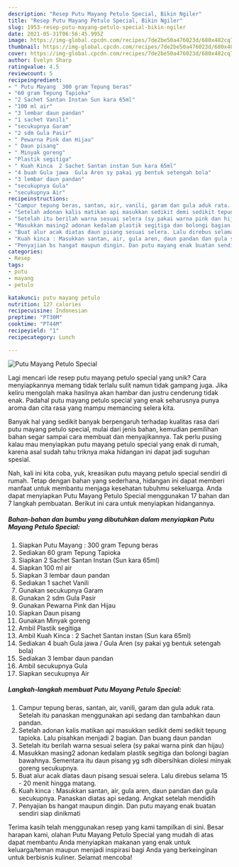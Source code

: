 ```yaml
---
description: "Resep Putu Mayang Petulo Special, Bikin Ngiler"
title: "Resep Putu Mayang Petulo Special, Bikin Ngiler"
slug: 1953-resep-putu-mayang-petulo-special-bikin-ngiler
date: 2021-05-31T06:56:45.995Z
image: https://img-global.cpcdn.com/recipes/7de2be50a476023d/680x482cq70/putu-mayang-petulo-special-foto-resep-utama.jpg
thumbnail: https://img-global.cpcdn.com/recipes/7de2be50a476023d/680x482cq70/putu-mayang-petulo-special-foto-resep-utama.jpg
cover: https://img-global.cpcdn.com/recipes/7de2be50a476023d/680x482cq70/putu-mayang-petulo-special-foto-resep-utama.jpg
author: Evelyn Sharp
ratingvalue: 4.5
reviewcount: 5
recipeingredient:
- " Putu Mayang  300 gram Tepung beras"
- "60 gram Tepung Tapioka"
- "2 Sachet Santan Instan Sun kara 65ml"
- "100 ml air"
- "3 lembar daun pandan"
- "1 sachet Vanili"
- "secukupnya Garam"
- "2 sdm Gula Pasir"
- " Pewarna Pink dan Hijau"
- " Daun pisang"
- " Minyak goreng"
- "Plastik segitiga"
- " Kuah Kinca  2 Sachet Santan instan Sun kara 65ml"
- "4 buah Gula jawa  Gula Aren sy pakai yg bentuk setengah bola"
- "3 lembar daun pandan"
- "secukupnya Gula"
- "secukupnya Air"
recipeinstructions:
- "Campur tepung beras, santan, air, vanili, garam dan gula aduk rata. Setelah itu panaskan menggunakan api sedang dan tambahkan daun pandan."
- "Setelah adonan kalis matikan api masukkan sedikit demi sedikit tepung tapioka. Lalu pisahkan menjadi 2 bagian. Dan buang daun pandan"
- "Setelah itu berilah warna sesuai selera (sy pakai warna pink dan hijau)"
- "Masukkan masing2 adonan kedalam plastik segitiga dan bolongi bagian bawahnya. Sementara itu daun pisang yg sdh dibersihkan diolesi minyak goreng secukupnya."
- "Buat alur acak diatas daun pisang sesuai selera. Lalu direbus selama 15 - 20 menit hingga matang."
- "Kuah kinca : Masukkan santan, air, gula aren, daun pandan dan gula secukupnya. Panaskan diatas api sedang. Angkat setelah mendidih"
- "Penyajian bs hangat maupun dingin. Dan putu mayang enak buatan sendiri siap dinikmati"
categories:
- Resep
tags:
- putu
- mayang
- petulo

katakunci: putu mayang petulo 
nutrition: 127 calories
recipecuisine: Indonesian
preptime: "PT30M"
cooktime: "PT44M"
recipeyield: "1"
recipecategory: Lunch

---
```



![Putu Mayang Petulo Special](https://img-global.cpcdn.com/recipes/7de2be50a476023d/680x482cq70/putu-mayang-petulo-special-foto-resep-utama.jpg)

Lagi mencari ide resep putu mayang petulo special yang unik? Cara menyiapkannya memang tidak terlalu sulit namun tidak gampang juga. Jika keliru mengolah maka hasilnya akan hambar dan justru cenderung tidak enak. Padahal putu mayang petulo special yang enak seharusnya punya aroma dan cita rasa yang mampu memancing selera kita.



Banyak hal yang sedikit banyak berpengaruh terhadap kualitas rasa dari putu mayang petulo special, mulai dari jenis bahan, kemudian pemilihan bahan segar sampai cara membuat dan menyajikannya. Tak perlu pusing kalau mau menyiapkan putu mayang petulo special yang enak di rumah, karena asal sudah tahu triknya maka hidangan ini dapat jadi suguhan spesial.


Nah, kali ini kita coba, yuk, kreasikan putu mayang petulo special sendiri di rumah. Tetap dengan bahan yang sederhana, hidangan ini dapat memberi manfaat untuk membantu menjaga kesehatan tubuhmu sekeluarga. Anda dapat menyiapkan Putu Mayang Petulo Special menggunakan 17 bahan dan 7 langkah pembuatan. Berikut ini cara untuk menyiapkan hidangannya.

<!--inarticleads1-->

##### Bahan-bahan dan bumbu yang dibutuhkan dalam menyiapkan Putu Mayang Petulo Special:

1. Siapkan  Putu Mayang : 300 gram Tepung beras
1. Sediakan 60 gram Tepung Tapioka
1. Siapkan 2 Sachet Santan Instan (Sun kara 65ml)
1. Siapkan 100 ml air
1. Siapkan 3 lembar daun pandan
1. Sediakan 1 sachet Vanili
1. Gunakan secukupnya Garam
1. Gunakan 2 sdm Gula Pasir
1. Gunakan  Pewarna Pink dan Hijau
1. Siapkan  Daun pisang
1. Gunakan  Minyak goreng
1. Ambil Plastik segitiga
1. Ambil  Kuah Kinca : 2 Sachet Santan instan (Sun kara 65ml)
1. Sediakan 4 buah Gula jawa / Gula Aren (sy pakai yg bentuk setengah bola)
1. Sediakan 3 lembar daun pandan
1. Ambil secukupnya Gula
1. Siapkan secukupnya Air




<!--inarticleads2-->

##### Langkah-langkah membuat Putu Mayang Petulo Special:

1. Campur tepung beras, santan, air, vanili, garam dan gula aduk rata. Setelah itu panaskan menggunakan api sedang dan tambahkan daun pandan.
1. Setelah adonan kalis matikan api masukkan sedikit demi sedikit tepung tapioka. Lalu pisahkan menjadi 2 bagian. Dan buang daun pandan
1. Setelah itu berilah warna sesuai selera (sy pakai warna pink dan hijau)
1. Masukkan masing2 adonan kedalam plastik segitiga dan bolongi bagian bawahnya. Sementara itu daun pisang yg sdh dibersihkan diolesi minyak goreng secukupnya.
1. Buat alur acak diatas daun pisang sesuai selera. Lalu direbus selama 15 - 20 menit hingga matang.
1. Kuah kinca : Masukkan santan, air, gula aren, daun pandan dan gula secukupnya. Panaskan diatas api sedang. Angkat setelah mendidih
1. Penyajian bs hangat maupun dingin. Dan putu mayang enak buatan sendiri siap dinikmati




Terima kasih telah menggunakan resep yang kami tampilkan di sini. Besar harapan kami, olahan Putu Mayang Petulo Special yang mudah di atas dapat membantu Anda menyiapkan makanan yang enak untuk keluarga/teman maupun menjadi inspirasi bagi Anda yang berkeinginan untuk berbisnis kuliner. Selamat mencoba!
